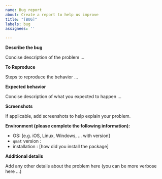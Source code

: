 ```yaml
---
name: Bug report
about: Create a report to help us improve
title: "[BUG]"
labels: bug
assignees: ''

---
```


**Describe the bug**

Concise description of the problem ...

**To Reproduce**

Steps to reproduce the behavior ...

**Expected behavior**

Concise description of what you expected to happen ...

**Screenshots**

If applicable, add screenshots to help explain your problem.

**Environment (please complete the following information):**

 - OS: [e.g. iOS, Linux, Windows, ... with version]
- `qmat` version :
- installation : [how did you install the package]


**Additional details**

Add any other details about the problem here (you can be more verbose here ...)
